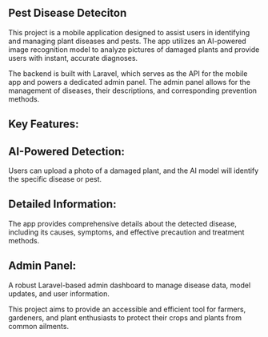 ## Pest Disease Deteciton 

This project is a mobile application designed to assist users in identifying and managing plant diseases and pests. The app utilizes an AI-powered image recognition model to analyze pictures of damaged plants and provide users with instant, accurate diagnoses.

The backend is built with Laravel, which serves as the API for the mobile app and powers a dedicated admin panel. The admin panel allows for the management of diseases, their descriptions, and corresponding prevention methods.

## Key Features:

## AI-Powered Detection: 
Users can upload a photo of a damaged plant, and the AI model will identify the specific disease or pest.

## Detailed Information:
The app provides comprehensive details about the detected disease, including its causes, symptoms, and effective precaution and treatment methods.

## Admin Panel: 
A robust Laravel-based admin dashboard to manage disease data, model updates, and user information.

This project aims to provide an accessible and efficient tool for farmers, gardeners, and plant enthusiasts to protect their crops and plants from common ailments.
